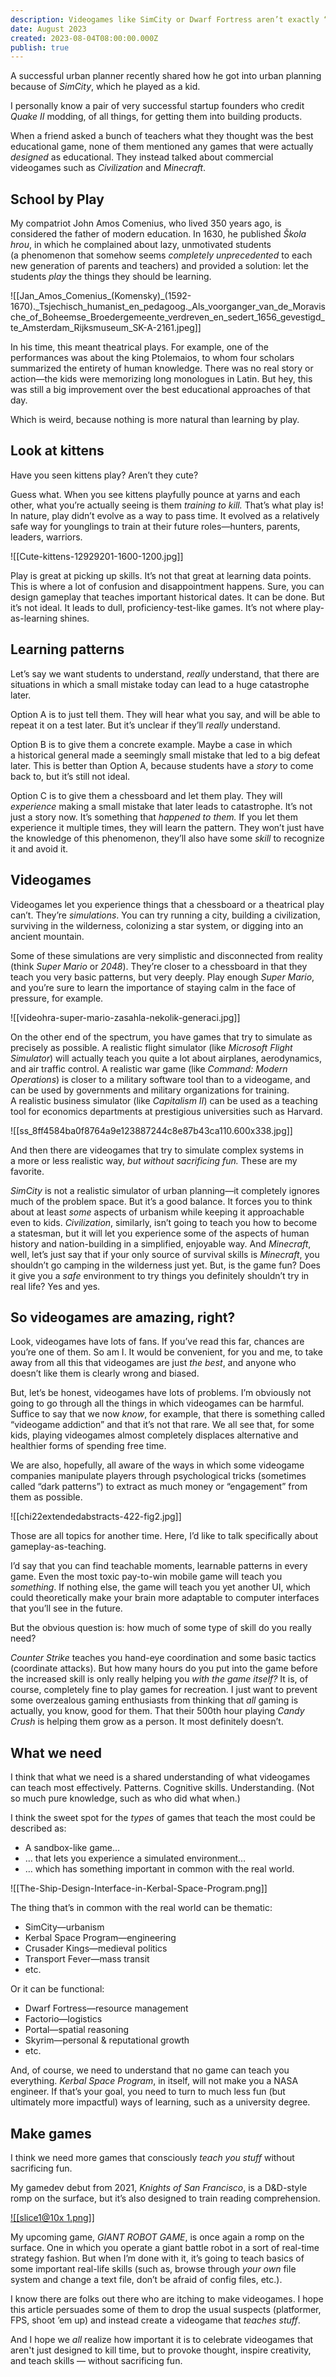 ```yaml
---
description: Videogames like SimCity or Dwarf Fortress aren’t exactly “educational”, but they still teach you a lot.
date: August 2023
created: 2023-08-04T08:00:00.000Z
publish: true
---
```


A successful urban planner recently shared how he got into urban planning because of _SimCity_, which he played as a kid.

I personally know a pair of very successful startup founders who credit *Quake II* modding, of all things, for getting them into building products.

When a friend asked a bunch of teachers what they thought was the best educational game, none of them mentioned any games that were actually _designed_ as educational. They instead talked about commercial videogames such as _Civilization_ and _Minecraft_.

## School by Play

My compatriot John Amos Comenius, who lived 350 years ago, is considered the father of modern education. In 1630, he published _Škola hrou_, in which he complained about lazy, unmotivated students (a phenomenon that somehow seems _completely unprecedented_ to each new generation of parents and teachers) and provided a solution: let the students _play_ the things they should be learning.

![[Jan_Amos_Comenius_(Komensky)_(1592-1670)._Tsjechisch_humanist_en_pedagoog._Als_voorganger_van_de_Moravische_of_Boheemse_Broedergemeente_verdreven_en_sedert_1656_gevestigd_te_Amsterdam_Rijksmuseum_SK-A-2161.jpeg]]

In his time, this meant theatrical plays. For example, one of the performances was about the king Ptolemaios, to whom four scholars summarized the entirety of human knowledge. There was no real story or action—the kids were memorizing long monologues in Latin. But hey, this was still a big improvement over the best educational approaches of that day.

Which is weird, because nothing is more natural than learning by play.

## Look at kittens

Have you seen kittens play? Aren’t they cute?

Guess what. When you see kittens playfully pounce at yarns and each other, what you’re actually seeing is them _training to kill._ That’s what play is! In nature, play didn’t evolve as a way to pass time. It evolved as a relatively safe way for younglings to train at their future roles—hunters, parents, leaders, warriors.

![[Cute-kittens-12929201-1600-1200.jpg]]

Play is great at picking up skills. It’s not that great at learning data points. This is where a lot of confusion and disappointment happens. Sure, you can design gameplay that teaches important historical dates. It can be done. But it’s not ideal. It leads to dull, proficiency-test-like games. It’s not where play-as-learning shines.

## Learning patterns

Let’s say we want students to understand, _really_ understand, that there are situations in which a small mistake today can lead to a huge catastrophe later.

Option A is to just tell them. They will hear what you say, and will be able to repeat it on a test later. But it’s unclear if they’ll _really_ understand.

Option B is to give them a concrete example. Maybe a case in which a historical general made a seemingly small mistake that led to a big defeat later. This is better than Option A, because students have a _story_ to come back to, but it’s still not ideal.

Option C is to give them a chessboard and let them play. They will _experience_ making a small mistake that later leads to catastrophe. It’s not just a story now. It’s something that _happened to them._ If you let them experience it multiple times, they will learn the pattern. They won’t just have the knowledge of this phenomenon, they’ll also have some _skill_ to recognize it and avoid it.

## Videogames

Videogames let you experience things that a chessboard or a theatrical play can’t. They’re _simulations_. You can try running a city, building a civilization, surviving in the wilderness, colonizing a star system, or digging into an ancient mountain.

Some of these simulations are very simplistic and disconnected from reality (think _Super Mario_ or _2048_). They’re closer to a chessboard in that they teach you very basic patterns, but very deeply. Play enough _Super Mario_, and you’re sure to learn the importance of staying calm in the face of pressure, for example.

![[videohra-super-mario-zasahla-nekolik-generaci.jpg]]

On the other end of the spectrum, you have games that try to simulate as precisely as possible. A realistic flight simulator (like _Microsoft Flight Simulator_) will actually teach you quite a lot about airplanes, aerodynamics, and air traffic control. A realistic war game (like _Command: Modern Operations_) is closer to a military software tool than to a videogame, and can be used by governments and military organizations for training. A realistic business simulator (like _Capitalism II_) can be used as a teaching tool for economics departments at prestigious universities such as Harvard.

![[ss_8ff4584ba0f8764a9e123887244c8e87b43ca110.600x338.jpg]]

And then there are videogames that try to simulate complex systems in a more or less realistic way, _but without sacrificing fun._ These are my favorite.

_SimCity_ is not a realistic simulator of urban planning—it completely ignores much of the problem space. But it’s a good balance. It forces you to think about at least _some_ aspects of urbanism while keeping it approachable even to kids. _Civilization_, similarly, isn’t going to teach you how to become a statesman, but it will let you experience some of the aspects of human history and nation-building in a simplified, enjoyable way. And _Minecraft_, well, let’s just say that if your only source of survival skills is _Minecraft_, you shouldn’t go camping in the wilderness just yet. But, is the game fun? Does it give you a _safe_ environment to try things you definitely shouldn’t try in real life? Yes and yes.

## So videogames are amazing, right?

Look, videogames have lots of fans. If you’ve read this far, chances are you’re one of them. So am I. It would be convenient, for you and me, to take away from all this that videogames are just _the best_, and anyone who doesn’t like them is clearly wrong and biased.

But, let’s be honest, videogames have lots of problems. I’m obviously not going to go through all the things in which videogames can be harmful. Suffice to say that we now _know_, for example, that there is something called “videogame addiction” and that it’s not that rare. We all see that, for some kids, playing videogames almost completely displaces alternative and healthier forms of spending free time.

We are also, hopefully, all aware of the ways in which some videogame companies manipulate players through psychological tricks (sometimes called “dark patterns”) to extract as much money or “engagement” from them as possible.

![[chi22extendedabstracts-422-fig2.jpg]]

Those are all topics for another time. Here, I’d like to talk specifically about gameplay-as-teaching.

I’d say that you can find teachable moments, learnable patterns in every game. Even the most toxic pay-to-win mobile game will teach you _something_. If nothing else, the game will teach you yet another UI, which could theoretically make your brain more adaptable to computer interfaces that you’ll see in the future.

But the obvious question is: how much of some type of skill do you really need?

_Counter Strike_ teaches you hand-eye coordination and some basic tactics (coordinate attacks). But how many hours do you put into the game before the increased skill is only really helping you _with the game itself?_ It is, of course, completely fine to play games for recreation. I just want to prevent some overzealous gaming enthusiasts from thinking that _all_ gaming is actually, you know, good for them. That their 500th hour playing _Candy Crush_ is helping them grow as a person. It most definitely doesn’t.

## What we need

I think that what we need is a shared understanding of what videogames can teach most effectively. Patterns. Cognitive skills. Understanding. (Not so much pure knowledge, such as who did what when.)

I think the sweet spot for the _types_ of games that teach the most could be described as:

* A sandbox-like game…
* … that lets you experience a simulated environment…
* … which has something important in common with the real world.

![[The-Ship-Design-Interface-in-Kerbal-Space-Program.png]]

The thing that’s in common with the real world can be thematic:

* SimCity—urbanism
* Kerbal Space Program—engineering
* Crusader Kings—medieval politics
* Transport Fever—mass transit
* etc.

Or it can be functional:

* Dwarf Fortress—resource management
* Factorio—logistics
* Portal—spatial reasoning
* Skyrim—personal & reputational growth
* etc.

And, of course, we need to understand that no game can teach you everything. *Kerbal Space Program*, in itself, will not make you a NASA engineer. If that’s your goal, you need to turn to much less fun (but ultimately more impactful) ways of learning, such as a university degree.

## Make games

I think we need more games that consciously _teach you stuff_ without sacrificing fun.

My gamedev debut from 2021, _Knights of San Francisco_, is a D&D-style romp on the surface, but it’s also designed to train reading comprehension. <!--(It’s also a modern-day _vanitas_ in gaming form—something beautiful that’s there to remind you of your own mortality.)-->

[![[slice1@10x 1.png]]](https://www.youtube.com/watch?v=n_0IvLnlQng)

My upcoming game, _GIANT ROBOT GAME_, is once again a romp on the surface. One in which you operate a giant battle robot in a sort of real-time strategy fashion. But when I’m done with it, it’s going to teach basics of some important real-life skills (such as, browse through _your own_ file system and change a text file, don’t be afraid of config files, etc.).

I know there are folks out there who are itching to make videogames. I hope this article persuades some of them to drop the usual suspects (platformer, FPS, shoot ’em up) and instead create a videogame that _teaches stuff_.

And I hope we _all_ realize how important it is to celebrate videogames that aren't just designed to kill time, but to provoke thought, inspire creativity, and teach skills — without sacrificing fun.
